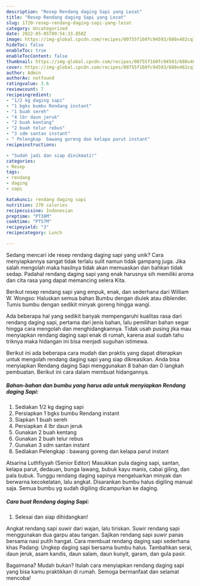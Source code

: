 ```yaml
---
description: "Resep Rendang daging Sapi yang Lezat"
title: "Resep Rendang daging Sapi yang Lezat"
slug: 1720-resep-rendang-daging-sapi-yang-lezat
category: Uncategorized
date: 2022-05-05T09:54:33.850Z
image: https://img-global.cpcdn.com/recipes/00755f160fc94593/680x482cq70/rendang-daging-sapi-foto-resep-utama.jpg
hideToc: false
enableToc: true
enableTocContent: false
thumbnail: https://img-global.cpcdn.com/recipes/00755f160fc94593/680x482cq70/rendang-daging-sapi-foto-resep-utama.jpg
cover: https://img-global.cpcdn.com/recipes/00755f160fc94593/680x482cq70/rendang-daging-sapi-foto-resep-utama.jpg
author: Admin
authorAv: notfound
ratingvalue: 3.6
reviewcount: 7
recipeingredient:
- "1/2 kg daging sapi"
- "1 bgks bumbu Rendang instant"
- "1 buah sereh"
- "4 lbr daun jeruk"
- "2 buah kentang"
- "2 buah telur rebus"
- "3 sdm santan instant"
- " Pelengkap  bawang goreng dan kelapa parut instant"
recipeinstructions:

- "Sudah jadi dan siap dinikmati!"
categories:
- Resep
tags:
- rendang
- daging
- sapi

katakunci: rendang daging sapi 
nutrition: 270 calories
recipecuisine: Indonesian
preptime: "PT38M"
cooktime: "PT57M"
recipeyield: "3"
recipecategory: Lunch

---
```





Sedang mencari ide resep rendang daging sapi yang unik? Cara menyiapkannya sangat tidak terlalu sulit namun tidak gampang juga. Jika salah mengolah maka hasilnya tidak akan memuaskan dan bahkan tidak sedap. Padahal rendang daging sapi yang enak harusnya sih memiliki aroma dan cita rasa yang dapat memancing selera Kita.





Berikut resep rendang sapi yang empuk, enak, dan sederhana dari William W. Wongso: Haluskan semua bahan Bumbu dengan diulek atau diblender. Tumis bumbu dengan sedikit minyak goreng hingga wangi.

Ada beberapa hal yang sedikit banyak mempengaruhi kualitas rasa dari rendang daging sapi, pertama dari jenis bahan, lalu pemilihan bahan segar hingga cara mengolah dan menghidangkannya. Tidak usah pusing jika mau menyiapkan rendang daging sapi enak di rumah, karena asal sudah tahu triknya maka hidangan ini bisa menjadi suguhan istimewa.






Berikut ini ada beberapa cara mudah dan praktis yang dapat diterapkan untuk mengolah rendang daging sapi yang siap dikreasikan. Anda bisa menyiapkan Rendang daging Sapi menggunakan 8 bahan dan 0 langkah pembuatan. Berikut ini cara dalam membuat hidangannya.

<!--inarticleads1-->

##### Bahan-bahan dan bumbu yang harus ada untuk menyiapkan Rendang daging Sapi:

1. Sediakan 1/2 kg daging sapi
1. Persiapkan 1 bgks bumbu Rendang instant
1. Siapkan 1 buah sereh
1. Persiapkan 4 lbr daun jeruk
1. Gunakan 2 buah kentang
1. Gunakan 2 buah telur rebus
1. Gunakan 3 sdm santan instant
1. Sediakan  Pelengkap : bawang goreng dan kelapa parut instant


Atsarina Luthfiyyah (Senior Editor) Masukkan pula daging sapi, santan, kelapa parut, dedauan, bunga lawang, bubuk kayu manis, cabai giling, dan pala bubuk. Tunggu rendang daging sapinya mengeluarkan minyak dan berwarna kecokelatan, lalu angkat. Disarankan bumbu halus digiling manual saja. Semua bumbu yg sudah digiling dicampurkan ke daging. 

<!--inarticleads2-->

##### Cara buat Rendang daging Sapi:


1. Selesai dan siap dihidangkan!

Angkat rendang sapi suwir dari wajan, lalu tiriskan. Suwir rendang sapi menggunakan dua garpu atau tangan. Sajikan rendang sapi suwir panas bersama nasi putih hangat. Cara membuat rendang daging sapi sederhana khas Padang: Ungkep daging sapi bersama bumbu halus. Tambahkan serai, daun jeruk, asam kandis, daun salam, daun kunyit, garam, dan gula pasir. 

Bagaimana? Mudah bukan? Itulah cara menyiapkan rendang daging sapi yang bisa kamu praktikkan di rumah. Semoga bermanfaat dan selamat mencoba!
